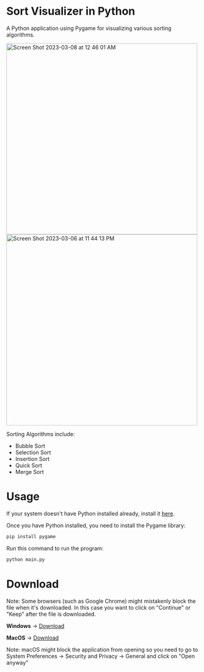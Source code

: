 # Sort Visualizer in Python
A Python application using Pygame for visualizing various sorting algorithms.

<img width="500" alt="Screen Shot 2023-03-08 at 12 46 01 AM" src="https://user-images.githubusercontent.com/86862325/223665740-40afa390-313e-44d5-8919-7b03343b84b9.png">
<img width="500" alt="Screen Shot 2023-03-06 at 11 44 13 PM" src="https://user-images.githubusercontent.com/86862325/223357012-d53e083f-4b03-4567-ba42-4a595a0c42b6.png">

Sorting Algorithms include:

 * Bubble Sort
 * Selection Sort
 * Insertion Sort
 * Quick Sort
 * Merge Sort

# Usage
If your system doesn't have Python installed already, install it <a href="https://www.python.org/downloads/" target="_blank">here</a>.


Once you have Python installed, you need to install the Pygame library:

```bash
pip install pygame
```

Run this command to run the program:

```bash
python main.py
```

# Download
Note: Some browsers (such as Google Chrome) might mistakenly block the file when it's downloaded. In this case you want to click on "Continue" or "Keep" after the file is downloaded.


<b>Windows</b> -> <a href="https://github.com/Jian-Li1/sort-visualizer/releases/download/v1.4.0/Sort-Visualizer-Windows.zip">Download</a>


<b>MacOS</b> -> <a href="https://github.com/Jian-Li1/sort-visualizer/releases/download/v1.4.0/Sort-Visualizer-macOS.zip">Download</a>

Note: macOS might block the application from opening so you need to go to System Preferences -> Security and Privacy -> General and click on "Open anyway"
